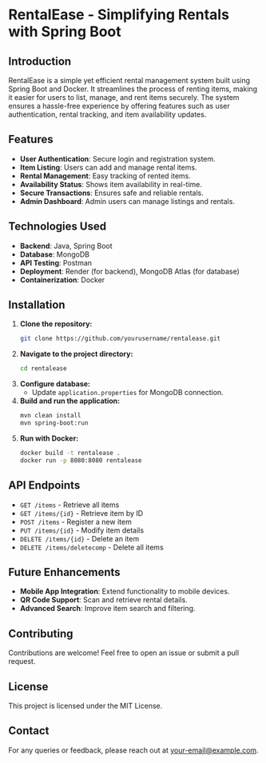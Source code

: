 # RentalEase - Simplifying Rentals with Spring Boot

## Introduction
RentalEase is a simple yet efficient rental management system built using Spring Boot and Docker. It streamlines the process of renting items, making it easier for users to list, manage, and rent items securely. The system ensures a hassle-free experience by offering features such as user authentication, rental tracking, and item availability updates.

## Features
- **User Authentication**: Secure login and registration system.
- **Item Listing**: Users can add and manage rental items.
- **Rental Management**: Easy tracking of rented items.
- **Availability Status**: Shows item availability in real-time.
- **Secure Transactions**: Ensures safe and reliable rentals.
- **Admin Dashboard**: Admin users can manage listings and rentals.

## Technologies Used
- **Backend**: Java, Spring Boot
- **Database**: MongoDB
- **API Testing**: Postman
- **Deployment**: Render (for backend), MongoDB Atlas (for database)
- **Containerization**: Docker

## Installation
1. **Clone the repository:**
   ```sh
   git clone https://github.com/yourusername/rentalease.git
   ```
2. **Navigate to the project directory:**
   ```sh
   cd rentalease
   ```
3. **Configure database:**
   - Update `application.properties` for MongoDB connection.
4. **Build and run the application:**
   ```sh
   mvn clean install
   mvn spring-boot:run
   ```
5. **Run with Docker:**
   ```sh
   docker build -t rentalease .
   docker run -p 8080:8080 rentalease
   ```

## API Endpoints
- `GET /items` - Retrieve all items
- `GET /items/{id}` - Retrieve item by ID
- `POST /items` - Register a new item
- `PUT /items/{id}` - Modify item details
- `DELETE /items/{id}` - Delete an item
- `DELETE /items/deletecomp` - Delete all items

## Future Enhancements
- **Mobile App Integration**: Extend functionality to mobile devices.
- **QR Code Support**: Scan and retrieve rental details.
- **Advanced Search**: Improve item search and filtering.

## Contributing
Contributions are welcome! Feel free to open an issue or submit a pull request.

## License
This project is licensed under the MIT License.

## Contact
For any queries or feedback, please reach out at [your-email@example.com](mailto:your-email@example.com).

